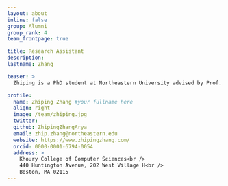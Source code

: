 ```yaml
---
layout: about
inline: false
group: Alumni
group_rank: 4
team_frontpage: true

title: Research Assistant
description:
lastname: Zhang

teaser: >
  Zhiping is a PhD student at Northeastern University advised by Prof. Tianshi Li. She is working on human-centered privacy research on language models and AI agentics systems.

profile:
  name: Zhiping Zhang #your fullname here
  align: right
  image: /team/zhiping.jpg
  twitter:
  github: ZhipingZhangArya
  email: zhip.zhang@northeastern.edu
  website: https://www.zhipingzhang.com/
  orcid: 0000-0001-6794-0054
  address: >
    Khoury College of Computer Sciences<br />
    440 Huntington Avenue, 202 West Village H<br />
    Boston, MA 02115
---
```


